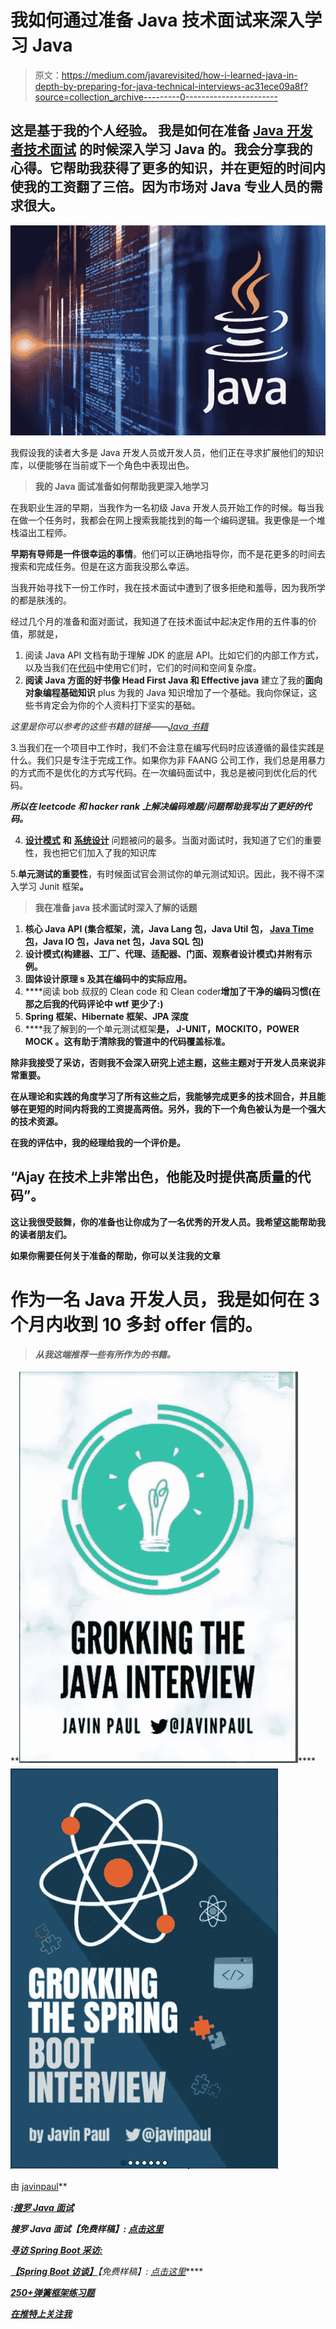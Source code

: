 # 我如何通过准备 Java 技术面试来深入学习 Java

> 原文：<https://medium.com/javarevisited/how-i-learned-java-in-depth-by-preparing-for-java-technical-interviews-ac31ece09a8f?source=collection_archive---------0----------------------->

## 这是基于我的个人经验。 **我是如何在准备** [**Java 开发者技术面试**](https://javarevisited.blogspot.com/2015/10/133-java-interview-questions-answers-from-last-5-years.html) **的时候深入学习 Java 的。我会分享我的心得。它帮助我获得了更多的知识，并在更短的时间内使我的工资翻了三倍。因为市场对 Java 专业人员的需求很大。**

![](img/ff3a47e9508066133aee858fe3a6fb94.png)

我假设我的读者大多是 Java 开发人员或开发人员，他们正在寻求扩展他们的知识库，以便能够在当前或下一个角色中表现出色。

> **我的 Java 面试准备如何帮助我更深入地学习**

在我职业生涯的早期，当我作为一名初级 Java 开发人员开始工作的时候。每当我在做一个任务时，我都会在网上搜索我能找到的每一个编码逻辑。我更像是一个堆栈溢出工程师。

**早期有导师是一件很幸运的事情**。他们可以正确地指导你，而不是花更多的时间去搜索和完成任务。但是在这方面我没那么幸运。

当我开始寻找下一份工作时，我在技术面试中遭到了很多拒绝和羞辱，因为我所学的都是肤浅的。

经过几个月的准备和面对面试，我知道了在技术面试中起决定作用的五件事的价值，那就是，

1.  阅读 Java API 文档有助于理解 JDK 的底层 API。比如它们的内部工作方式，以及当我们在[代码](/javarevisited/10-best-programming-and-coding-books-for-beginners-and-experienced-software-developers-8e47eed3b2e2?source=---------7-----------------------)中使用它们时，它们的时间和空间复杂度。
2.  **阅读 Java 方面的好书像** **Head First Java 和 Effective java** 建立了我的**面向对象编程基础知识** plus 为我的 Java 知识增加了一个基础。我向你保证，这些书肯定会为你的个人资料打下坚实的基础。

*这里是你可以参考的这些书籍的链接——*[*Java 书籍*](https://javarevisited.blogspot.com/2018/07/top-9-java-programming-books-best-must-read.html#axzz7oIJPMLMo)

3.当我们在一个项目中工作时，我们不会注意在编写代码时应该遵循的最佳实践是什么。我们只是专注于完成工作。如果你为非 FAANG 公司工作，我们总是用暴力的方式而不是优化的方式写代码。在一次编码面试中，我总是被问到优化后的代码。

***所以在 leetcode 和 hacker rank 上解决编码难题/问题帮助我写出了更好的代码。***

4. [**设计模式**](/javarevisited/7-best-online-courses-to-learn-object-oriented-design-pattern-in-java-749b6399af59) **和** [**系统设计**](https://faun.pub/top-30-system-design-interview-questions-and-problems-for-programmers-417e89eadd67) 问题被问的最多。当面对面试时，我知道了它们的重要性，我也把它们加入了我的知识库

5.**单元测试的重要性**，有时候面试官会测试你的单元测试知识。因此，我不得不深入学习 Junit 框架[](/javarevisited/5-courses-to-learn-junit-and-mockito-in-2019-best-of-lot-f217d8b93688)**。**

> ****我在准备 java 技术面试时深入了解的话题****

1.  ****核心 Java API** (集合框架，流，Java Lang 包，Java Util 包， [Java Time 包](https://javarevisited.blogspot.com/2015/03/20-examples-of-date-and-time-api-from-Java8.html)，Java IO 包，Java net 包，Java SQL 包)**
2.  ****设计模式**(构建器、工厂、代理、适配器、门面、观察者设计模式)并附有示例。**
3.  ****固体设计原理** s 及其在编码中的实际应用。**
4.  ****阅读 bob 叔叔的 Clean code 和 Clean coder**增加了干净的编码习惯(在那之后我的代码评论中 wtf 更少了:)**
5.  ****Spring 框架、Hibernate 框架、JPA 深度****
6.  ****我了解到的一个单元测试框架**是， **J-UNIT，MOCKITO，POWER MOCK** 。这有助于清除我的管道中的代码覆盖标准。**

**除非我接受了采访，否则我不会深入研究上述主题，这些主题对于开发人员来说非常重要。**

**在从理论和实践的角度学习了所有这些之后，我能够完成更多的技术回合，并且能够在更短的时间内将我的工资提高两倍。另外，**我的下一个角色被认为是一个强大的技术资源**。**

**在我的评估中，我的经理给我的一个评价是。**

## **“Ajay 在技术上非常出色，他能及时提供高质量的代码”。**

**这让我很受鼓舞，你的准备也让你成为了一名优秀的开发人员。我希望这能帮助我的读者朋友们。**

**如果你需要任何关于准备的帮助，你可以关注我的文章**

# **作为一名 Java 开发人员，我是如何在 3 个月内收到 10 多封 offer 信的。**

> *****从我这端推荐一些有所作为的书籍。*****

**[![](img/06ca728ff46b5c6d65c1fffd07ca19c9.png)](https://gumroad.com/a/669883603/HMOAv)****[![](img/e891b32f948e852daaeaaa7dab7a8695.png)](https://gumroad.com/a/669883603/hrUXKY)

由 [javinpaul](https://medium.com/u/bb36d8439904?source=post_page-----ac31ece09a8f--------------------------------)** 

****:*[***搜罗 Java 面试***](https://gumroad.com/a/669883603/HMOAv)***

******搜罗 Java 面试【免费样稿】:*** [*点击这里*](https://gumroad.com/a/669883603/HMOAv)***

***[***寻访 Spring Boot 采访:***](https://gumroad.com/a/669883603/hrUXKY)***

***[***【Spring Boot 访谈】***](https://gumroad.com/a/669883603/pfolo)**【免费样稿】:* [*点击这里*](https://gumroad.com/a/669883603/pfolo)****

****[***250+弹簧框架练习题***](https://gumroad.com/a/141401299/sygyq)****

****[***在推特上关注我***](https://twitter.com/ajtheory)****